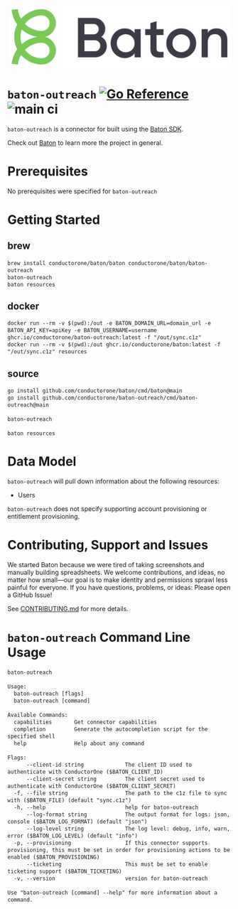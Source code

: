 ![Baton Logo](./baton-logo.png)

# `baton-outreach` [![Go Reference](https://pkg.go.dev/badge/github.com/conductorone/baton-outreach.svg)](https://pkg.go.dev/github.com/conductorone/baton-outreach) ![main ci](https://github.com/conductorone/baton-outreach/actions/workflows/main.yaml/badge.svg)

`baton-outreach` is a connector for built using the [Baton SDK](https://github.com/conductorone/baton-sdk).

Check out [Baton](https://github.com/conductorone/baton) to learn more the project in general.

# Prerequisites
No prerequisites were specified for `baton-outreach`

# Getting Started

## brew

```
brew install conductorone/baton/baton conductorone/baton/baton-outreach
baton-outreach
baton resources
```

## docker

```
docker run --rm -v $(pwd):/out -e BATON_DOMAIN_URL=domain_url -e BATON_API_KEY=apiKey -e BATON_USERNAME=username ghcr.io/conductorone/baton-outreach:latest -f "/out/sync.c1z"
docker run --rm -v $(pwd):/out ghcr.io/conductorone/baton:latest -f "/out/sync.c1z" resources
```

## source

```
go install github.com/conductorone/baton/cmd/baton@main
go install github.com/conductorone/baton-outreach/cmd/baton-outreach@main

baton-outreach

baton resources
```

# Data Model

`baton-outreach` will pull down information about the following resources:
- Users

`baton-outreach` does not specify supporting account provisioning or entitlement provisioning.

# Contributing, Support and Issues

We started Baton because we were tired of taking screenshots and manually
building spreadsheets. We welcome contributions, and ideas, no matter how
small&mdash;our goal is to make identity and permissions sprawl less painful for
everyone. If you have questions, problems, or ideas: Please open a GitHub Issue!

See [CONTRIBUTING.md](https://github.com/ConductorOne/baton/blob/main/CONTRIBUTING.md) for more details.

# `baton-outreach` Command Line Usage

```
baton-outreach

Usage:
  baton-outreach [flags]
  baton-outreach [command]

Available Commands:
  capabilities       Get connector capabilities
  completion         Generate the autocompletion script for the specified shell
  help               Help about any command

Flags:
      --client-id string             The client ID used to authenticate with ConductorOne ($BATON_CLIENT_ID)
      --client-secret string         The client secret used to authenticate with ConductorOne ($BATON_CLIENT_SECRET)
  -f, --file string                  The path to the c1z file to sync with ($BATON_FILE) (default "sync.c1z")
  -h, --help                         help for baton-outreach
      --log-format string            The output format for logs: json, console ($BATON_LOG_FORMAT) (default "json")
      --log-level string             The log level: debug, info, warn, error ($BATON_LOG_LEVEL) (default "info")
  -p, --provisioning                 If this connector supports provisioning, this must be set in order for provisioning actions to be enabled ($BATON_PROVISIONING)
      --ticketing                    This must be set to enable ticketing support ($BATON_TICKETING)
  -v, --version                      version for baton-outreach

Use "baton-outreach [command] --help" for more information about a command.
```
